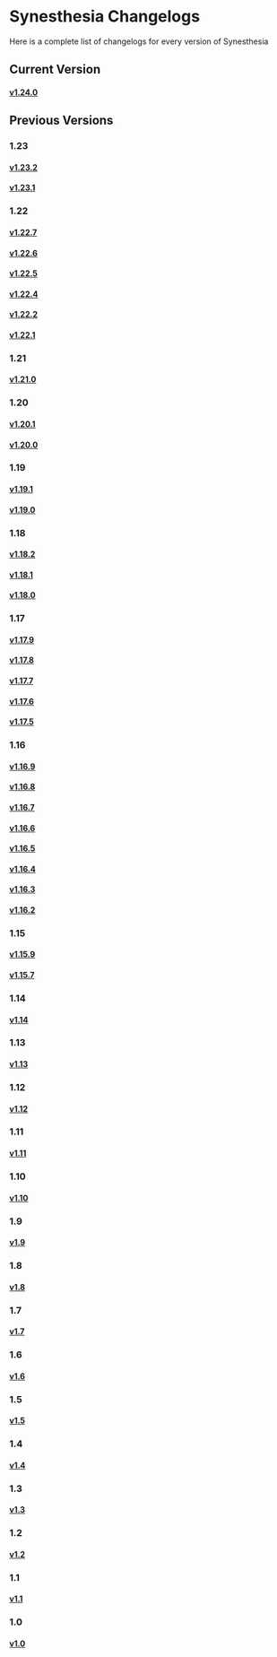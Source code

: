 # Synesthesia Changelogs

Here is a complete list of changelogs for every version of Synesthesia

## Current Version
#### [v1.24.0](https://www.synesthesia.live/public-release/windows/changelog/1.24.0.142.html)

## Previous Versions
### 1.23
#### [v1.23.2](https://www.synesthesia.live/public-release/changelog/1.23.2.121.html)
#### [v1.23.1](https://www.synesthesia.live/public-release/changelog/1.23.1.117.html)

### 1.22
#### [v1.22.7](https://www.synesthesia.live/public-release/changelog/1.22.7.106.html)
#### [v1.22.6](https://www.synesthesia.live/public-release/changelog/1.22.6.100.html)
#### [v1.22.5](https://www.synesthesia.live/public-release/changelog/1.22.5.97.html)
#### [v1.22.4](https://www.synesthesia.live/public-release/changelog/1.22.4.94.html)
#### [v1.22.2](https://www.synesthesia.live/public-release/changelog/1.22.2.92.html)
#### [v1.22.1](https://www.synesthesia.live/public-release/changelog/1.22.1.89.html)

### 1.21
#### [v1.21.0](https://www.synesthesia.live/public-release/changelog/1.21.0.79.html)
### 1.20
#### [v1.20.1](https://www.synesthesia.live/public-release/changelog/1.20.1.72.html)
#### [v1.20.0](https://www.synesthesia.live/public-release/changelog/1.20.0.66.html)

### 1.19
#### [v1.19.1](https://www.synesthesia.live/public-release/changelog/1.19.1.54.html)
#### [v1.19.0](https://www.synesthesia.live/public-release/changelog/1.19.0.52.html)

### 1.18
#### [v1.18.2](https://www.synesthesia.live/public-release/changelog/1.18.2.43.html)
#### [v1.18.1](https://www.synesthesia.live/public-release/changelog/1.18.1.41.html)
#### [v1.18.0](https://www.synesthesia.live/public-release/changelog/1.18.0.39.html)

### 1.17
#### [v1.17.9](https://www.synesthesia.live/public-release/changelog/1.17.9.35.html)
#### [v1.17.8](https://www.synesthesia.live/public-release/changelog/1.17.8.31.html)
#### [v1.17.7](https://www.synesthesia.live/public-release/changelog/1.17.7.29.html)
#### [v1.17.6](https://www.synesthesia.live/public-release/changelog/1.17.6.27.html)
#### [v1.17.5](https://www.synesthesia.live/public-release/changelog/1.17.5.24.html)

### 1.16
#### [v1.16.9](https://www.synesthesia.live/public-release/changelog/1.16.9.14.html)
#### [v1.16.8](https://www.synesthesia.live/public-release/changelog/1.16.8.13.html)
#### [v1.16.7](https://www.synesthesia.live/public-release/changelog/1.16.7.11.html)
#### [v1.16.6](https://www.synesthesia.live/public-release/changelog/1.16.6.9.html)
#### [v1.16.5](https://www.synesthesia.live/public-release/changelog/1.16.5.7.html)
#### [v1.16.4](https://www.synesthesia.live/public-release/changelog/1.16.4.5.html)
#### [v1.16.3](https://www.synesthesia.live/public-release/changelog/1.16.3.3.html)
#### [v1.16.2](https://www.synesthesia.live/public-release/changelog/1.16.3.2.html)

### 1.15
#### [v1.15.9](https://www.synesthesia.live/public-release/changelog/1.15.9.9.html)
#### [v1.15.7](https://www.synesthesia.live/public-release/changelog/1.15.7.5.html)

### 1.14
#### [v1.14](https://www.synesthesia.live/public-release/changelog/1.14.html)

### 1.13
#### [v1.13](https://www.synesthesia.live/public-release/changelog/1.13.html)

### 1.12
#### [v1.12](https://www.synesthesia.live/public-release/changelog/1.12.html)

### 1.11
#### [v1.11](https://www.synesthesia.live/public-release/changelog/1.11.html)

### 1.10
#### [v1.10](https://www.synesthesia.live/public-release/changelog/1.10.html)

### 1.9
#### [v1.9](https://www.synesthesia.live/public-release/changelog/1.9.html)

### 1.8
#### [v1.8](https://www.synesthesia.live/public-release/changelog/1.8.html)

### 1.7
#### [v1.7](https://www.synesthesia.live/public-release/changelog/1.7.html)

### 1.6
#### [v1.6](https://www.synesthesia.live/public-release/changelog/1.6.html)

### 1.5
#### [v1.5](https://www.synesthesia.live/public-release/changelog/1.5.html)

### 1.4
#### [v1.4](https://www.synesthesia.live/public-release/changelog/1.4.html)

### 1.3
#### [v1.3](https://www.synesthesia.live/public-release/changelog/1.3.html)

### 1.2
#### [v1.2](https://www.synesthesia.live/public-release/changelog/1.2.html)

### 1.1
#### [v1.1](https://www.synesthesia.live/public-release/changelog/1.1.html)

### 1.0
#### [v1.0](https://www.synesthesia.live/public-release/changelog/1.0.html)
